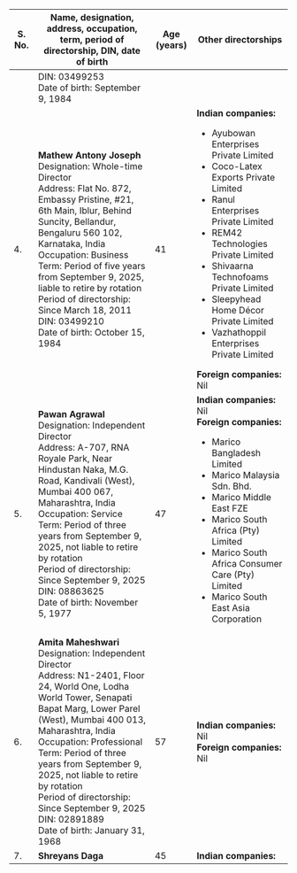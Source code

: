 <table><thead><tr><th>S. No.</th><th>Name, designation, address, occupation, term, period of directorship, DIN, date of birth</th><th>Age (years)</th><th>Other directorships</th></tr></thead><tbody><tr><td></td><td>DIN: 03499253<br/>Date of birth: September 9, 1984</td><td></td><td></td></tr><tr><td>4.</td><td><strong>Mathew Antony Joseph</strong><br/>Designation: Whole-time Director<br/>Address: Flat No. 872, Embassy Pristine, #21, 6th Main, Iblur, Behind Suncity, Bellandur, Bengaluru 560 102, Karnataka, India<br/>Occupation: Business<br/>Term: Period of five years from September 9, 2025, liable to retire by rotation<br/>Period of directorship: Since March 18, 2011<br/>DIN: 03499210<br/>Date of birth: October 15, 1984</td><td>41</td><td><strong>Indian companies:</strong><ul><li>Ayubowan Enterprises Private Limited</li><li>Coco-Latex Exports Private Limited</li><li>Ranul Enterprises Private Limited</li><li>REM42 Technologies Private Limited</li><li>Shivaarna Technofoams Private Limited</li><li>Sleepyhead Home Décor Private Limited</li><li>Vazhathoppil Enterprises Private Limited</li></ul><strong>Foreign companies:</strong><br/>Nil</td></tr><tr><td>5.</td><td><strong>Pawan Agrawal</strong><br/>Designation: Independent Director<br/>Address: A-707, RNA Royale Park, Near Hindustan Naka, M.G. Road, Kandivali (West), Mumbai 400 067, Maharashtra, India<br/>Occupation: Service<br/>Term: Period of three years from September 9, 2025, not liable to retire by rotation<br/>Period of directorship: Since September 9, 2025<br/>DIN: 08863625<br/>Date of birth: November 5, 1977</td><td>47</td><td><strong>Indian companies:</strong><br/>Nil<br/><strong>Foreign companies:</strong><ul><li>Marico Bangladesh Limited</li><li>Marico Malaysia Sdn. Bhd.</li><li>Marico Middle East FZE</li><li>Marico South Africa (Pty) Limited</li><li>Marico South Africa Consumer Care (Pty) Limited</li><li>Marico South East Asia Corporation</li></ul></td></tr><tr><td>6.</td><td><strong>Amita Maheshwari</strong><br/>Designation: Independent Director<br/>Address: N1-2401, Floor 24, World One, Lodha World Tower, Senapati Bapat Marg, Lower Parel (West), Mumbai 400 013, Maharashtra, India<br/>Occupation: Professional<br/>Term: Period of three years from September 9, 2025, not liable to retire by rotation<br/>Period of directorship: Since September 9, 2025<br/>DIN: 02891889<br/>Date of birth: January 31, 1968</td><td>57</td><td><strong>Indian companies:</strong><br/>Nil<br/><strong>Foreign companies:</strong><br/>Nil</td></tr><tr><td>7.</td><td><strong>Shreyans Daga</strong></td><td>45</td><td><strong>Indian companies:</strong></td></tr></tbody></table>